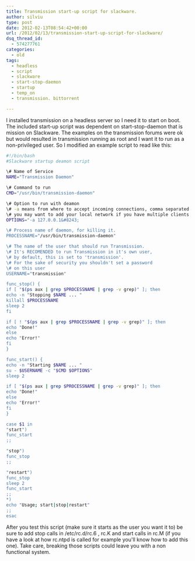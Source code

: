 ```yaml
---
title: Transmission start-up script for slackware.
author: silviu
type: post
date: 2012-02-13T08:54:42+00:00
url: /2012/02/13/transmission-start-up-script-for-slackware/
dsq_thread_id:
  - 574277761
categories:
  - old
tags:
  - headless
  - script
  - slackware
  - start-stop-daemon
  - startup
  - temp_on
  - transmission. bittorrent

---
```

I installed transmission on a headless server so I need it to start on boot. The included start-up script was dependent on start-stop-daemon that is mission on Slackware. The examples on the transmission forums were ok but would resulted in transmission running as root and I want it to run as a non-privileged user. So I modified an example script to read like this:

 
```bash
#!/bin/bash
#Slackware startup deamon script

\# Name of Service
NAME="Transmission Daemon"

\# Command to run
CMD="/usr/bin/transmission-daemon"

\# Option to run with deamon
\# -a means from where to accept incoming connections, comma separated
\# you may want to add your local network if you have multiple clients
OPTIONS="-a 127.0.0.1&#8243;

\# Process name of daemon, for killing it.
PROCESSNAME="/usr/bin/transmission-daemon"

\# The name of the user that should run Transmission.
\# It's RECOMENDED to run Transmission in it's own user,
\# by default, this is set to 'transmission'.
\# For the sake of security you shouldn't set a password
\# on this user
USERNAME="transmission"

func_stop() {
if [ "$(ps aux | grep $PROCESSNAME | grep -v grep)" ]; then
echo -n "Stopping $NAME ... "
killall $PROCESSNAME
sleep 2
fi

if [ ! "$(ps aux | grep $PROCESSNAME | grep -v grep)" ]; then
echo "Done!"
else
echo "Error!"
fi
}

func_start() {
echo -n "Starting $NAME ... "
su - $USERNAME -c "$CMD $OPTIONS"
sleep 2

if [ "$(ps aux | grep $PROCESSNAME | grep -v grep)" ]; then
echo "Done!"
else
echo "Error!"
fi
}

case $1 in
"start")
func_start
;;

"stop")
func_stop
;;

"restart")
func_stop
sleep 2
func_start
;;
*)
echo "Usage; start|stop|restart"
;;
esac
```

After you test this script (make sure it starts as the user you want it to) be sure to add stop calls in /etc/rc.d/rc.6 , rc.K and start calls in rc.M (if you have a look at how rc.ntpd is called for example you'll know how to add this one). Take care, breaking those scripts could leave you with a non functional system.